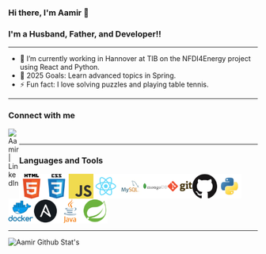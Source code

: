 ### Hi there, I'm Aamir 👋


### I'm a Husband, Father, and Developer!!

---

- 🌱 I’m currently working in Hannover at TIB on the NFDI4Energy project using React and Python.
- 🥅 2025 Goals: Learn advanced topics in Spring.
- ⚡ Fun fact: I love solving puzzles and playing table tennis.

---

### Connect with me

[<img align="left" alt="Aamir | LinkedIn" width="22px" src="https://cdn.jsdelivr.net/npm/simple-icons@v3/icons/linkedin.svg" />][linkedin]
<br/>

---

### Languages and Tools
<img align="left" alt="HTML5" width="50px" src="https://raw.githubusercontent.com/github/explore/main/topics/html/html.png" />
<img align="left" alt="CSS3" width="50px" src="https://raw.githubusercontent.com/github/explore/main/topics/css/css.png" />
<img align="left" alt="JavaScript" width="50px" src="https://raw.githubusercontent.com/github/explore/main/topics/javascript/javascript.png" />
<img align="left" alt="React" width="50px"  src="https://raw.githubusercontent.com/github/explore/main/topics/react/react.png" />
<img align="left" alt="MySQL" width="50px" src="https://raw.githubusercontent.com/github/explore/main/topics/mysql/mysql.png" />
<img align="left" alt="MongoDB" width="50px" src="https://raw.githubusercontent.com/github/explore/main/topics/mongodb/mongodb.png" />
<img align="left" alt="Git" width="50px" src="https://raw.githubusercontent.com/github/explore/main/topics/git/git.png" />
<img align="left" alt="GitHub" width="50px" src="https://raw.githubusercontent.com/github/explore/main/topics/github/github.png" />
<img align="left" alt="Python" width="50px" src="https://raw.githubusercontent.com/github/explore/main/topics/python/python.png" />
<img align="left" alt="docker" width="50px" src="https://raw.githubusercontent.com/github/explore/main/topics/docker/docker.png" />
<img align="left" alt="ansible" width="50px" src="https://raw.githubusercontent.com/github/explore/main/topics/ansible/ansible.png" />
<img align="left" alt="java" width="50px" src="https://raw.githubusercontent.com/github/explore/main/topics/java/java.png" />
<img align="left" alt="spring" width="50px" src="https://raw.githubusercontent.com/github/explore/main/topics/spring/spring.png" />

<br clear="left"/>

---


<img align="left" alt="Aamir Github Stat's" src="https://github-readme-stats.vercel.app/api?username=Aamirmuhammad91&show_icons=true&hide_border=true" />

[linkedin]: https://www.linkedin.com/in/aamir-muhammad-21b285113/
